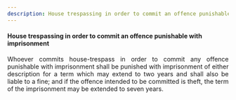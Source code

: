 ```yaml
---
description: House trespassing in order to commit an offence punishable with imprisonment
---
```


#### House trespassing in order to commit an offence punishable with imprisonment
<div style="text-align: justify">

Whoever commits house-trespass in order to commit any offence punishable with imprisonment shall be punished with imprisonment of either description for a term which may extend to two years and shall also be liable to a fine; and if the offence intended to be committed is theft, the term of the imprisonment may be extended to seven years.

</div>
